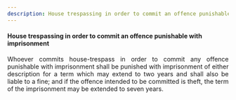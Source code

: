 ```yaml
---
description: House trespassing in order to commit an offence punishable with imprisonment
---
```


#### House trespassing in order to commit an offence punishable with imprisonment
<div style="text-align: justify">

Whoever commits house-trespass in order to commit any offence punishable with imprisonment shall be punished with imprisonment of either description for a term which may extend to two years and shall also be liable to a fine; and if the offence intended to be committed is theft, the term of the imprisonment may be extended to seven years.

</div>
